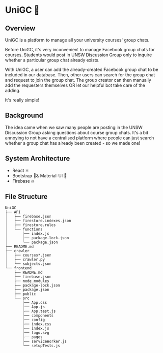 # UniGC 💬

## Overview
UniGC is a platform to manage all your university courses' group chats.

Before UniGC, it's very inconvenient to manage Facebook group chats for courses. Students would post in UNSW Discussion Group only to inquire whether a particular group chat already exists.

With UniGC, a user can add the already-created Facebook group chat to be included in our database. Then, other users can search for the group chat and request to join the group chat. The group creator can then manually add the requesters themselves OR let our helpful bot take care of the adding.

It's really simple!

## Background
The idea came when we saw many people are posting in the UNSW Discussion Group asking questions about course group chats. It's a bit annoying to not have a centralised platform where people can just search whether a group chat has already been created - so we made one!

## System Architecture
- React ⚛️
- Bootstrap 👢& Material-UI 🧱
- Firebase 🔥

## File Structure
```
UniGC
├── API
│   ├── firebase.json
│   ├── firestore.indexes.json
│   ├── firestore.rules
│   └── functions
│       ├── index.js
│       ├── package-lock.json
│       └── package.json
├── README.md
├── crawler
│   ├── courses*.json
│   ├── crawler.py
│   └── subjects.json
└── frontend
    ├── README.md
    ├── firebase.json
    ├── node_modules
    ├── package-lock.json
    ├── package.json
    ├── public
    └── src
        ├── App.css
        ├── App.js
        ├── App.test.js
        ├── components
        ├── config
        ├── index.css
        ├── index.js
        ├── logo.svg
        ├── pages
        ├── serviceWorker.js
        └── setupTests.js
```
